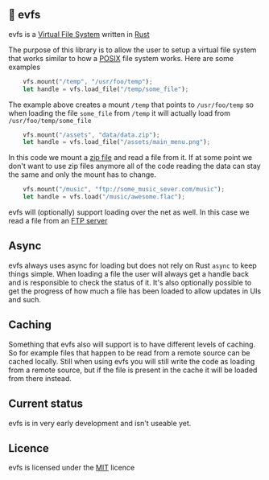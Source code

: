 ## 📁 evfs

evfs is a [Virtual File System](https://en.wikipedia.org/wiki/Virtual_file_system) written in [Rust](https://www.rust-lang.org)

The purpose of this library is to allow the user to setup a virtual file system that works similar to how a [POSIX](https://en.wikipedia.org/wiki/POSIX) file system works. Here are some examples

```Rust
    vfs.mount("/temp", "/usr/foo/temp");
    let handle = vfs.load_file("/temp/some_file");
```

The example above creates a mount `/temp` that points to `/usr/foo/temp` so when loading the file `some_file` from `/temp` it will actually load from `/usr/foo/temp/some_file`

```Rust
    vfs.mount("/assets", "data/data.zip");
    let handle = vfs.load_file("/assets/main_menu.png");
```

In this code we mount a [zip file](https://en.wikipedia.org/wiki/Zip_(file_format)) and read a file from it. If at some point we don't want to use zip files anymore all of the code reading the data can stay the same and only the mount has to change.

```Rust
    vfs.mount("/music", "ftp://some_music_sever.com/music");
    let handle = vfs.load("/music/awesome.flac");
```

evfs will (optionally) support loading over the net as well. In this case we read a file from an [FTP server](https://en.wikipedia.org/wiki/File_Transfer_Protocol)

## Async

evfs always uses async for loading but does not rely on Rust `async` to keep things simple. When loading a file the user will always get a handle back and is responsible to check the status of it. It's also optionally possible to get the progress of how much a file has been loaded to allow updates in UIs and such.

## Caching

Something that evfs also will support is to have different levels of caching. So for example files that happen to be read from a remote source can be cached locally. Still when using evfs you will still write the code as loading from a remote source, but if the file is present in the cache it will be loaded from there instead.

## Current status

evfs is in very early development and isn't useable yet.

## Licence

evfs is licensed under the [MIT](https://en.wikipedia.org/wiki/MIT_License) licence
